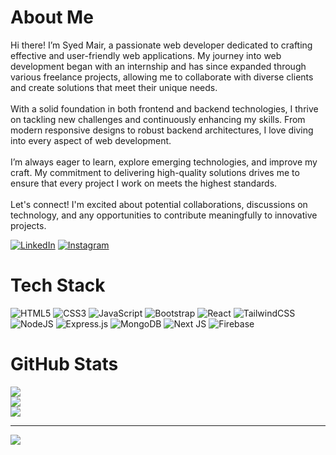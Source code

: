 # About Me
Hi there! I’m Syed Mair, a passionate web developer dedicated to crafting effective and user-friendly web applications. My journey into web development began with an internship and has since expanded through various freelance projects, allowing me to collaborate with diverse clients and create solutions that meet their unique needs.<br><br>With a solid foundation in both frontend and backend technologies, I thrive on tackling new challenges and continuously enhancing my skills. From modern responsive designs to robust backend architectures, I love diving into every aspect of web development.<br><br>I’m always eager to learn, explore emerging technologies, and improve my craft. My commitment to delivering high-quality solutions drives me to ensure that every project I work on meets the highest standards.<br><br>Let's connect! I'm excited about potential collaborations, discussions on technology, and any opportunities to contribute meaningfully to innovative projects.


[![LinkedIn](https://img.shields.io/badge/LinkedIn-%230077B5.svg?logo=linkedin&logoColor=white)](https://linkedin.com/in/syedmair)  [![Instagram](https://img.shields.io/badge/Instagram-%23E4405F.svg?logo=Instagram&logoColor=white)](https://instagram.com/mairfarooq21)

# Tech Stack
![HTML5](https://img.shields.io/badge/html5-%23E34F26.svg?style=for-the-badge&logo=html5&logoColor=white) ![CSS3](https://img.shields.io/badge/css3-%231572B6.svg?style=for-the-badge&logo=css3&logoColor=white) ![JavaScript](https://img.shields.io/badge/javascript-%23323330.svg?style=for-the-badge&logo=javascript&logoColor=%23F7DF1E) ![Bootstrap](https://img.shields.io/badge/bootstrap-%238511FA.svg?style=for-the-badge&logo=bootstrap&logoColor=white) ![React](https://img.shields.io/badge/react-%2320232a.svg?style=for-the-badge&logo=react&logoColor=%2361DAFB) ![TailwindCSS](https://img.shields.io/badge/tailwindcss-%2338B2AC.svg?style=for-the-badge&logo=tailwind-css&logoColor=white) ![NodeJS](https://img.shields.io/badge/node.js-6DA55F?style=for-the-badge&logo=node.js&logoColor=white) ![Express.js](https://img.shields.io/badge/express.js-%23404d59.svg?style=for-the-badge&logo=express&logoColor=%2361DAFB) ![MongoDB](https://img.shields.io/badge/MongoDB-%234ea94b.svg?style=for-the-badge&logo=mongodb&logoColor=white) ![Next JS](https://img.shields.io/badge/Next-black?style=for-the-badge&logo=next.js&logoColor=white) ![Firebase](https://img.shields.io/badge/firebase-%23039BE5.svg?style=for-the-badge&logo=firebase)
# GitHub Stats
![](https://github-readme-stats.vercel.app/api?username=mairfarooq21&theme=dark&hide_border=false&include_all_commits=false&count_private=false)<br/>
![](https://github-readme-streak-stats.herokuapp.com/?user=mairfarooq21&theme=dark&hide_border=false)<br/>
![](https://github-readme-stats.vercel.app/api/top-langs/?username=mairfarooq21&theme=dark&hide_border=false&include_all_commits=false&count_private=false&layout=compact)

---
[![](https://visitcount.itsvg.in/api?id=mairfarooq21&icon=0&color=9)](https://visitcount.itsvg.in)

<!-- Proudly created with GPRM ( https://gprm.itsvg.in ) -->
